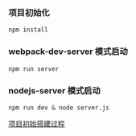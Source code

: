 ### 项目初始化
```
npm install
```

### webpack-dev-server 模式启动
```
npm run server
```

### nodejs-server 模式启动
```
npm run dev & node server.js
```

[项目初始搭建过程](https://isjaakko.github.io/2018/12/10/webpack-react-antd-%E9%A1%B9%E7%9B%AE%E6%A1%86%E6%9E%B6%E6%90%AD%E5%BB%BA/)
